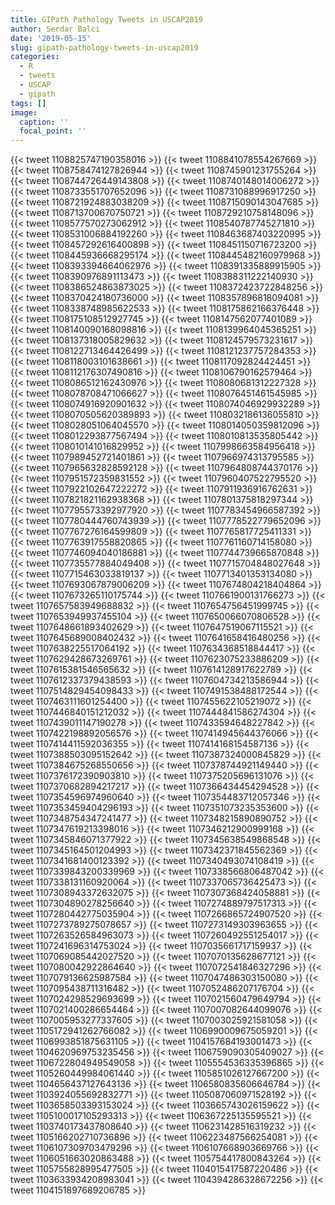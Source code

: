 ```yaml
---
title: GIPath Pathology Tweets in USCAP2019
author: Serdar Balci
date: '2019-05-15'
slug: gipath-pathology-tweets-in-uscap2019
categories:
  - R
  - tweets
  - USCAP
  - gipath
tags: []
image:
  caption: ''
  focal_point: ''
---
```




{{< tweet 1108825747190358016 >}}
{{< tweet 1108841078554267669 >}}
{{< tweet 1108758474127826944 >}}
{{< tweet 1108745901231755264 >}}
{{< tweet 1108744726449143808 >}}
{{< tweet 1108740148014006272 >}}
{{< tweet 1108733551707652096 >}}
{{< tweet 1108731088996917250 >}}
{{< tweet 1108721924883038209 >}}
{{< tweet 1108715090143047685 >}}
{{< tweet 1108713700670750721 >}}
{{< tweet 1108729210758148096 >}}
{{< tweet 1108577570273062912 >}}
{{< tweet 1108540787745271810 >}}
{{< tweet 1108531006884192260 >}}
{{< tweet 1108463687403220995 >}}
{{< tweet 1108457292616400898 >}}
{{< tweet 1108451150716723200 >}}
{{< tweet 1108445936668295174 >}}
{{< tweet 1108445482160979968 >}}
{{< tweet 1108393394664062976 >}}
{{< tweet 1108391335889915905 >}}
{{< tweet 1108390976891113473 >}}
{{< tweet 1108388311222140930 >}}
{{< tweet 1108386524863873025 >}}
{{< tweet 1108372423722848256 >}}
{{< tweet 1108370424180736000 >}}
{{< tweet 1108357896818094081 >}}
{{< tweet 1108338748985622533 >}}
{{< tweet 1108175862166376448 >}}
{{< tweet 1108175108512927745 >}}
{{< tweet 1108147562077401089 >}}
{{< tweet 1108140090168098816 >}}
{{< tweet 1108139964045365251 >}}
{{< tweet 1108137318005829632 >}}
{{< tweet 1108124579573231617 >}}
{{< tweet 1108122713464426499 >}}
{{< tweet 1108121237757284353 >}}
{{< tweet 1108118003101638661 >}}
{{< tweet 1108117092824424451 >}}
{{< tweet 1108112176307490816 >}}
{{< tweet 1108106790162579464 >}}
{{< tweet 1108086512162430976 >}}
{{< tweet 1108080681312227328 >}}
{{< tweet 1108078708471066627 >}}
{{< tweet 1108076451461545985 >}}
{{< tweet 1108074916920901632 >}}
{{< tweet 1108074046929932289 >}}
{{< tweet 1108070505620389893 >}}
{{< tweet 1108032186136055810 >}}
{{< tweet 1108028051064045570 >}}
{{< tweet 1108014050359812096 >}}
{{< tweet 1108012293877567494 >}}
{{< tweet 1108010813535805442 >}}
{{< tweet 1108010141016829952 >}}
{{< tweet 1107998663584956418 >}}
{{< tweet 1107989452721401861 >}}
{{< tweet 1107966974313795585 >}}
{{< tweet 1107965632828592128 >}}
{{< tweet 1107964808744370176 >}}
{{< tweet 1107951572359831552 >}}
{{< tweet 1107960407522795520 >}}
{{< tweet 1107922102647222272 >}}
{{< tweet 1107911936916762631 >}}
{{< tweet 1107821821162938368 >}}
{{< tweet 1107801375818297344 >}}
{{< tweet 1107795573392977920 >}}
{{< tweet 1107783454966587392 >}}
{{< tweet 1107780444760743939 >}}
{{< tweet 1107778522779652096 >}}
{{< tweet 1107767276164599809 >}}
{{< tweet 1107765817725411331 >}}
{{< tweet 1107763917558820865 >}}
{{< tweet 1107761160714158080 >}}
{{< tweet 1107746094040186881 >}}
{{< tweet 1107744739665870848 >}}
{{< tweet 1107735577884049408 >}}
{{< tweet 1107715704848027648 >}}
{{< tweet 1107715463033819137 >}}
{{< tweet 1107713401353134080 >}}
{{< tweet 1107693067879006209 >}}
{{< tweet 1107674804218404864 >}}
{{< tweet 1107673265110175744 >}}
{{< tweet 1107661900131766273 >}}
{{< tweet 1107657583949688832 >}}
{{< tweet 1107654756451999745 >}}
{{< tweet 1107653949937455104 >}}
{{< tweet 1107650066070806528 >}}
{{< tweet 1107648661893402629 >}}
{{< tweet 1107647519067115521 >}}
{{< tweet 1107645689008402432 >}}
{{< tweet 1107641658416480256 >}}
{{< tweet 1107638225517064192 >}}
{{< tweet 1107634368518844417 >}}
{{< tweet 1107629428673269761 >}}
{{< tweet 1107623075233886209 >}}
{{< tweet 1107615381546565632 >}}
{{< tweet 1107614128917622789 >}}
{{< tweet 1107612337379438593 >}}
{{< tweet 1107604734213586944 >}}
{{< tweet 1107514829454098433 >}}
{{< tweet 1107491538488172544 >}}
{{< tweet 1107463111601254400 >}}
{{< tweet 1107455622105219072 >}}
{{< tweet 1107446840151212032 >}}
{{< tweet 1107444841586274304 >}}
{{< tweet 1107439011147190278 >}}
{{< tweet 1107433594648227842 >}}
{{< tweet 1107422198892056576 >}}
{{< tweet 1107414945644376066 >}}
{{< tweet 1107414411592036355 >}}
{{< tweet 1107414168154587136 >}}
{{< tweet 1107388503095152642 >}}
{{< tweet 1107387324000845829 >}}
{{< tweet 1107384675268550656 >}}
{{< tweet 1107378744921149440 >}}
{{< tweet 1107376172390903810 >}}
{{< tweet 1107375205696131076 >}}
{{< tweet 1107370682894217217 >}}
{{< tweet 1107366434454294528 >}}
{{< tweet 1107354596974960640 >}}
{{< tweet 1107354483712057346 >}}
{{< tweet 1107353459404296193 >}}
{{< tweet 1107351073235353600 >}}
{{< tweet 1107348754347241477 >}}
{{< tweet 1107348215890890752 >}}
{{< tweet 1107347619213398016 >}}
{{< tweet 1107346212900999168 >}}
{{< tweet 1107345846071377922 >}}
{{< tweet 1107345638549868548 >}}
{{< tweet 1107345164501204993 >}}
{{< tweet 1107342371845562369 >}}
{{< tweet 1107341681400123392 >}}
{{< tweet 1107340493074108419 >}}
{{< tweet 1107339843200339969 >}}
{{< tweet 1107338566806487042 >}}
{{< tweet 1107338131160920064 >}}
{{< tweet 1107337065736425473 >}}
{{< tweet 1107308943372632075 >}}
{{< tweet 1107307368424058881 >}}
{{< tweet 1107304890278256640 >}}
{{< tweet 1107274889797517313 >}}
{{< tweet 1107280442775035904 >}}
{{< tweet 1107266865724907520 >}}
{{< tweet 1107273789275078657 >}}
{{< tweet 1107273149303963655 >}}
{{< tweet 1107263526584963073 >}}
{{< tweet 1107260492551254017 >}}
{{< tweet 1107241696314753024 >}}
{{< tweet 1107035661717159937 >}}
{{< tweet 1107069085442027520 >}}
{{< tweet 1107070135628677121 >}}
{{< tweet 1107080042922864640 >}}
{{< tweet 1107072541846327296 >}}
{{< tweet 1107079136625987584 >}}
{{< tweet 1107047486303150080 >}}
{{< tweet 1107095438711316482 >}}
{{< tweet 1107052486207176704 >}}
{{< tweet 1107024298529693699 >}}
{{< tweet 1107021560479649794 >}}
{{< tweet 1107021400286654464 >}}
{{< tweet 1107007082644099076 >}}
{{< tweet 1107005953277337605 >}}
{{< tweet 1107003025921581058 >}}
{{< tweet 1105172941262766082 >}}
{{< tweet 1106990009675059201 >}}
{{< tweet 1106993851875631105 >}}
{{< tweet 1104157684193001473 >}}
{{< tweet 1104620969753235456 >}}
{{< tweet 1106759090305409027 >}}
{{< tweet 1106722804949549058 >}}
{{< tweet 1105554536335396865 >}}
{{< tweet 1105260449984061440 >}}
{{< tweet 1105851026127667200 >}}
{{< tweet 1104656437127643136 >}}
{{< tweet 1106580835606646784 >}}
{{< tweet 1103924055692832771 >}}
{{< tweet 1105087060971528192 >}}
{{< tweet 1103658503393153024 >}}
{{< tweet 1103665743026159622 >}}
{{< tweet 1105100017105293313 >}}
{{< tweet 1106367225135595521 >}}
{{< tweet 1103740173437808640 >}}
{{< tweet 1106231428516319232 >}}
{{< tweet 1105166202710736896 >}}
{{< tweet 1106223487566254081 >}}
{{< tweet 1106107309703479296 >}}
{{< tweet 1106107668903669766 >}}
{{< tweet 1106051663020863488 >}}
{{< tweet 1105754417800843264 >}}
{{< tweet 1105755828995477505 >}}
{{< tweet 1104015417587220486 >}}
{{< tweet 1103633934208983041 >}}
{{< tweet 1104394286328672256 >}}
{{< tweet 1104151897689206785 >}}

